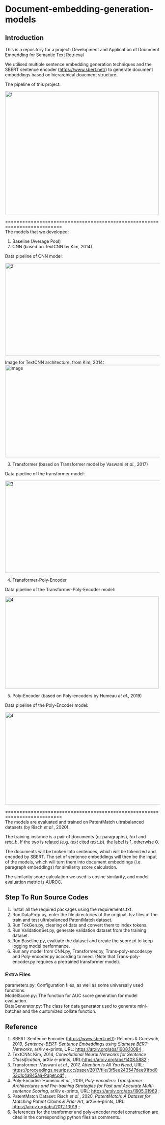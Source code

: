 # Document-embedding-generation-models

  
## **Introduction**

This is a repository for a project: Development and Application of Document Embedding for Semantic Text Retrieval

We utilised multiple sentence embedding generation techniques and the SBERT sentence encoder (https://www.sbert.net/) to generate document embeddings based on hierarchical doucment structure.

The pipeline of this project:
  
<img width='500' height='400' src="https://user-images.githubusercontent.com/80878559/145664030-62a4eabe-e910-4852-b5e6-3ddb7602f4a8.png" alt="1">

==========================================================================  
The models that we developed:
1. Baseline (Average Pool)
2. CNN (based on TextCNN by Kim, 2014)
  
Data pipeline of CNN model:  
  
<img width='900' height='300' src="https://user-images.githubusercontent.com/80878559/145664051-b5a62b3b-4f68-432c-b737-00d9f1530a3a.png" alt="2">
  
Image for TextCNN architecture, from Kim, 2014:  
<img width='650' height='300' alt="image" src="https://user-images.githubusercontent.com/80878559/145663994-dcb0f730-79a4-4dd8-8eb8-511b05bedd0a.png">  
    
3. Transformer (based on Transformer model by Vaswani *et al.*, 2017)
  
Data pipeline of the transformer model:  
  
<img width='550' height='300' src="https://user-images.githubusercontent.com/80878559/145664070-39672d1f-65a6-44f4-a2fa-da52b7384828.png" alt="3">
   
4. Transformer-Poly-Encoder  
  
Data pipeline of the Transformer-Poly-Encoder model:  
  
<img width='500' height='300' src="https://user-images.githubusercontent.com/80878559/145664084-4cebfd61-c833-402a-ba8d-4c9194cd1a14.png" alt="4">

5. Poly-Encoder (based on Poly-encoders by Humeau *et al.*, 2019)

Data pipeline of the Poly-Encoder model:  
    
<img width='700' height='300' src="https://user-images.githubusercontent.com/80878559/145664111-933d8f3b-5be2-4684-a56f-c0c13c2df846.png" alt="4">
  
==========================================================================  
The models are evaluated and trained on PatentMatch ultrabalanced datasets (by Risch *et al.*, 2020).

The training instance is a pair of documents (or paragraphs), _text_ and _text_b_. If the two is related (e.g. _text_ cited _text_b_), the label is 1, otherwise 0.

The documents will be broken into sentences, which will be tokenized and encoded by SBERT. The set of sentence embeddings will then be the input of the models, which will turn them into document embeddings (i.e. paragraph embeddings) for similarity score calculation.

The similarity score calculation we used is cosine similarity, and model evaluation metric is AUROC.

  
## **Step To Run Source Codes**
1. Install all the required packages using the requirements.txt .  
2. Run DataPrep.py, enter the file directories of the original .tsv files of the train and test ultrabalanced PatentMatch dataset.
3. Run TokGen.py, clearing of data and convert them to index tokens.
4. Run ValidationSet.py, generate validation dataset from the training dataset.
5. Run Baseline.py, evaluate the dataset and create the score.pt to keep logging model performance.
6. Run any model from CNN.py, Transformer.py, Trans-poly-encoder.py and Poly-encoder.py according to need. (Note that Trans-poly-encoder.py requires a pretrained transformer model).
  
### **Extra Files**
parameters.py: Configuration files, as well as some universally used functions.  
ModelScore.py: The function for AUC score generation for model evaluation.   
DataGenerator.py: The class for data generator used to generate mini-batches and the customized collate function.

  
## **Reference**
1. SBERT Sentence Encoder (https://www.sbert.net/): Reimers & Gurevych, 2019, *Sentence-BERT: Sentence Embeddings using Siamese BERT-Networks*, arXiv e-prints, URL: https://arxiv.org/abs/1908.10084 ;
2. TextCNN: Kim, 2014, *Convolutional Neural Networks for Sentence Classification*, arXiv e-prints, URL:https://arxiv.org/abs/1408.5882 ;
3. Transformer: Vaswani *et al.*, 2017, *Attention is All You Need*, URL: https://proceedings.neurips.cc/paper/2017/file/3f5ee243547dee91fbd053c1c4a845aa-Paper.pdf ;
4. Poly-Encoder: Humeau *et al.*, 2019, *Poly-encoders: Transformer Architectures and Pre-training Strategies for Fast and Accurate Multi-sentence Scoring*, arXiv e-prints, URL: https://arxiv.org/abs/1905.01969 ;
5. PatentMatch Dataset: Risch *et al.*, 2020, *PatentMatch: A Dataset for Matching Patent Claims & Prior Art*, arXiv e-prints, URL: https://arxiv.org/abs/2012.13919 ;
6. References for the tranformer and poly-encoder model construction are cited in the corresponding python files as comments.


